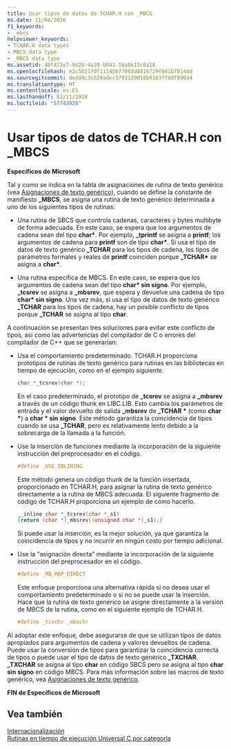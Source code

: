 ```yaml
---
title: Usar tipos de datos de TCHAR.H con _MBCS
ms.date: 11/04/2016
f1_keywords:
- _mbcs
helpviewer_keywords:
- TCHAR.H data types
- MBCS data type
- _MBCS data type
ms.assetid: 48f471e7-9d2b-4a39-b841-16a0e15c0a18
ms.openlocfilehash: e2c5031f0f1114bb7706dd8816729f661b78144d
ms.sourcegitcommit: dedd4c3cb28adec3793329018b9163ffddf890a4
ms.translationtype: HT
ms.contentlocale: es-ES
ms.lasthandoff: 03/11/2019
ms.locfileid: "57743928"
---
```

# <a name="using-tcharh-data-types-with-mbcs"></a>Usar tipos de datos de TCHAR.H con _MBCS

**Específicos de Microsoft**

Tal y como se indica en la tabla de asignaciones de rutina de texto genérico (vea [Asignaciones de texto genérico](../c-runtime-library/generic-text-mappings.md)), cuando se define la constante de manifiesto **_MBCS**, se asigna una rutina de texto genérico determinada a uno de los siguientes tipos de rutinas:

- Una rutina de SBCS que controla cadenas, caracteres y bytes multibyte de forma adecuada. En este caso, se espera que los argumentos de cadena sean del tipo **char&#42;**. Por ejemplo, **_tprintf** se asigna a **printf**; los argumentos de cadena para **printf** son de tipo **char&#42;**. Si usa el tipo de datos de texto genérico **_TCHAR** para los tipos de cadena, los tipos de parámetros formales y reales de **printf** coinciden porque **_TCHAR&#42;** se asigna a **char&#42;**.

- Una rutina específica de MBCS. En este caso, se espera que los argumentos de cadena sean del tipo __char&#42; sin signo__. Por ejemplo, **_tcsrev** se asigna a **_mbsrev**, que espera y devuelve una cadena de tipo __char&#42; sin signo__. Una vez más, si usa el tipo de datos de texto genérico **_TCHAR** para los tipos de cadena, hay un posible conflicto de tipos porque **_TCHAR** se asigna al tipo **char**.

A continuación se presentan tres soluciones para evitar este conflicto de tipos, así como las advertencias del compilador de C o errores del compilador de C++ que se generarían:

- Usa el comportamiento predeterminado. TCHAR.H proporciona prototipos de rutinas de texto genérico para rutinas en las bibliotecas en tiempo de ejecución, como en el ejemplo siguiente.

   ```C
   char *_tcsrev(char *);
   ```

   En el caso predeterminado, el prototipo de **_tcsrev** se asigna a **_mbsrev** a través de un código thunk en LIBC.LIB. Esto cambia los parámetros de entrada y el valor devuelto de salida **_mbsrev** de **_TCHAR &#42;** (como **char &#42;**) a **char &#42; sin signo**. Este método garantiza la coincidencia de tipos cuando se usa **_TCHAR**, pero es relativamente lento debido a la sobrecarga de la llamada a la función.

- Use la inserción de funciones mediante la incorporación de la siguiente instrucción del preprocesador en el código.

   ```C
   #define _USE_INLINING
   ```

   Este método genera un código thunk de la función insertada, proporcionado en TCHAR.H, para asignar la rutina de texto genérico directamente a la rutina de MBCS adecuada. El siguiente fragmento de código de TCHAR.H proporciona un ejemplo de cómo hacerlo.

   ```C
   __inline char *_tcsrev(char *_s1)
   {return (char *)_mbsrev((unsigned char *)_s1);}
   ```

   Si puede usar la inserción, es la mejor solución, ya que garantiza la coincidencia de tipos y no incurrir en ningún costo por tiempo adicional.

- Use la "asignación directa" mediante la incorporación de la siguiente instrucción del preprocesador en el código.

   ```C
   #define _MB_MAP_DIRECT
   ```

   Este enfoque proporciona una alternativa rápida si no desea usar el comportamiento predeterminado o si no se puede usar la inserción. Hace que la rutina de texto genérico se asigne directamente a la versión de MBCS de la rutina, como en el siguiente ejemplo de TCHAR.H.

   ```C
   #define _tcschr _mbschr
   ```

Al adoptar este enfoque, debe asegurarse de que se utilizan tipos de datos apropiados para argumentos de cadena y valores devueltos de cadena. Puede usar la conversión de tipos para garantizar la coincidencia correcta de tipos o puede usar el tipo de datos de texto genérico **_TXCHAR**. **_TXCHAR** se asigna al tipo **char** en código SBCS pero se asigna al tipo **char sin signo** en código MBCS. Para más información sobre las macros de texto genérico, vea [Asignaciones de texto genérico](../c-runtime-library/generic-text-mappings.md).

**FIN de Específicos de Microsoft**

## <a name="see-also"></a>Vea también

[Internacionalización](../c-runtime-library/internationalization.md)<br/>
[Rutinas en tiempo de ejecución Universal C por categoría](../c-runtime-library/run-time-routines-by-category.md)<br/>
